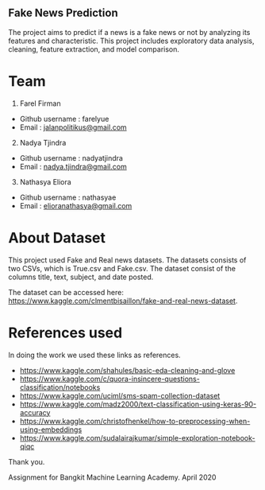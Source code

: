 ## Fake News Prediction ##
The project aims to predict if a news is a fake news or not by analyzing its features and characteristic. This project includes exploratory data analysis, cleaning, feature extraction, and model comparison.

# Team #
1. Farel Firman
  - Github username : farelyue
  - Email : jalanpolitikus@gmail.com
2. Nadya Tjindra
  - Github username : nadyatjindra
  - Email : nadya.tjindra@gmail.com
3. Nathasya Eliora
  - Github username : nathasyae
  - Email : elioranathasya@gmail.com

# About Dataset #
This project used Fake and Real news datasets. The datasets consists of two CSVs, which is True.csv and Fake.csv. The dataset consist of the columns title, text, subject, and date posted. 

The dataset can be accessed here: https://www.kaggle.com/clmentbisaillon/fake-and-real-news-dataset.

# References used #
In doing the work we used these links as references.
- https://www.kaggle.com/shahules/basic-eda-cleaning-and-glove
- https://www.kaggle.com/c/quora-insincere-questions-classification/notebooks
- https://www.kaggle.com/uciml/sms-spam-collection-dataset
- https://www.kaggle.com/madz2000/text-classification-using-keras-90-accuracy
- https://www.kaggle.com/christofhenkel/how-to-preprocessing-when-using-embeddings 
- https://www.kaggle.com/sudalairajkumar/simple-exploration-notebook-qiqc

Thank you.

Assignment for Bangkit Machine Learning Academy.
April 2020
